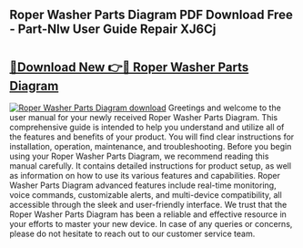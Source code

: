 ## Roper Washer Parts Diagram PDF Download Free - Part-Nlw User Guide Repair XJ6Cj

# <h2><a href="http://dfr6lez.blite.top/?on=Roper+Washer+Parts+Diagram">🔗Download New 👉🔴 Roper Washer Parts Diagram</a></h2>

[![Roper Washer Parts Diagram download](https://i.imgur.com/lujVjoI.png)](http://dfr6lez.blite.top/?on=Roper+Washer+Parts+Diagram)
Greetings and welcome to the user manual for your newly received Roper Washer Parts Diagram. This comprehensive guide is intended to help you understand and utilize all of the features and benefits of your product. You will find clear instructions for installation, operation, maintenance, and troubleshooting. Before you begin using your Roper Washer Parts Diagram, we recommend reading this manual carefully. It contains detailed instructions for product setup, as well as information on how to use its various features and capabilities. Roper Washer Parts Diagram advanced features include real-time monitoring, voice commands, customizable alerts, and multi-device compatibility, all accessible through the sleek and user-friendly interface. We trust that the Roper Washer Parts Diagram has been a reliable and effective resource in your efforts to master your new device. In case of any queries or concerns, please do not hesitate to reach out to our customer service team.
